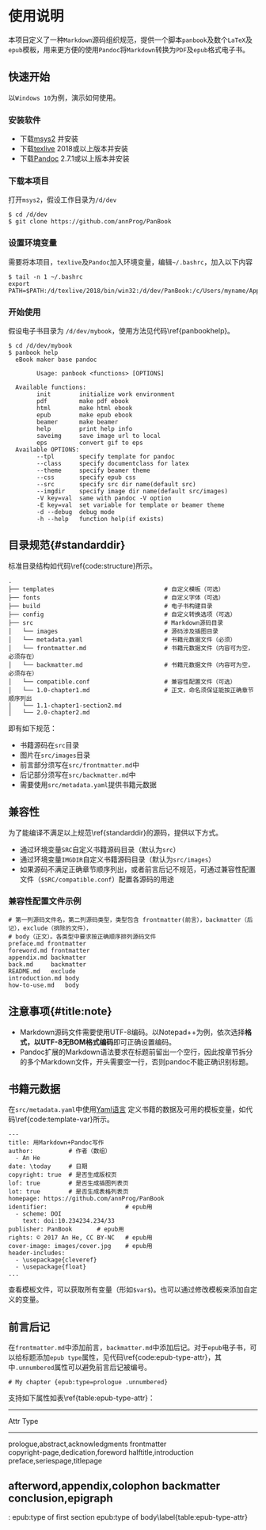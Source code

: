 
# 使用说明
本项目定义了一种`Markdown`源码组织规范，提供一个脚本`panbook`及数个`LaTeX`及`epub`模板，用来更方便的使用`Pandoc`将`Markdown`转换为`PDF`及`epub`格式电子书。

## 快速开始

以`Windows 10`为例，演示如何使用。

### 安装软件

- 下载[msys2](https://www.msys2.org/) 并安装
- 下载[texlive](http://mirror.ctan.org/systems/texlive/Images/) 2018或以上版本并安装
- 下载[Pandoc](https://pandoc.org/installing.html) 2.7.1或以上版本并安装

### 下载本项目

打开`msys2`，假设工作目录为`/d/dev`

```
$ cd /d/dev
$ git clone https://github.com/annProg/PanBook
```

### 设置环境变量
需要将本项目，`texlive`及`Pandoc`加入环境变量，编辑`~/.bashrc`，加入以下内容

```
$ tail -n 1 ~/.bashrc
export PATH=$PATH:/d/texlive/2018/bin/win32:/d/dev/PanBook:/c/Users/myname/AppData/Local/Pandoc
```


### 开始使用
假设电子书目录为 `/d/dev/mybook`，使用方法见代码\ref{panbookhelp}。

```{#panbookhelp .bash caption="Panbook Help"}
$ cd /d/dev/mybook
$ panbook help
  eBook maker base pandoc

        Usage: panbook <functions> [OPTIONS]

  Available functions:
        init        initialize work environment
        pdf         make pdf ebook
        html        make html ebook
        epub        make epub ebook
        beamer      make beamer
        help        print help info
        saveimg     save image url to local
        eps         convert gif to eps
  Available OPTIONS:
        --tpl       specify template for pandoc
        --class     specify documentclass for latex
        --theme     specify beamer theme
        --css       specify epub css
        --src       specify src dir name(default src)
        --imgdir    specify image dir name(default src/images)
        -V key=val  same with pandoc -V option
        -E key=val  set variable for template or beamer theme
        -d --debug  debug mode
        -h --help   function help(if exists)
```


## 目录规范{#standarddir}

标准目录结构如代码\ref{code:structure}所示。

```{#code:structure .bash caption="目录规范"}
.
├── templates                               # 自定义模板（可选）
├── fonts                                   # 自定义字体（可选）
├── build                                   # 电子书构建目录
├── config                                  # 自定义转换选项（可选）
├── src                                     # Markdown源码目录
│   └── images                              # 源码涉及插图目录
│   └── metadata.yaml                       # 书籍元数据文件（必须）
│   └── frontmatter.md                      # 书籍元数据文件（内容可为空，必须存在）
│   └── backmatter.md                       # 书籍元数据文件（内容可为空，必须存在）
│   └── compatible.conf                     # 兼容性配置文件（可选）
│   └── 1.0-chapter1.md                     # 正文，命名须保证能按正确章节顺序列出
│   └── 1.1-chapter1-section2.md            
│   └── 2.0-chapter2.md                     
```

即有如下规范：

- 书籍源码在`src`目录
- 图片在`src/images`目录
- 前言部分须写在`src/frontmatter.md`中
- 后记部分须写在`src/backmatter.md`中
- 需要使用`src/metadata.yaml`提供书籍元数据

## 兼容性

为了能编译不满足以上规范\ref{standarddir}的源码，提供以下方式。

- 通过环境变量`SRC`自定义书籍源码目录（默认为`src`）
- 通过环境变量`IMGDIR`自定义书籍源码目录（默认为`src/images`）
- 如果源码不满足正确章节顺序列出，或者前言后记不规范，可通过兼容性配置文件（`$SRC/compatible.conf`）配置各源码的用途

### 兼容性配置文件示例

```
# 第一列源码文件名，第二列源码类型，类型包含 frontmatter(前言），backmatter（后记），exclude（排除的文件），
# body（正文）。各类型中要求按正确顺序排列源码文件
preface.md frontmatter
foreword.md frontmatter
appendix.md backmatter
back.md     backmatter
README.md   exclude
introduction.md body
how-to-use.md   body
```

## 注意事项{#title:note}

- Markdown源码文件需要使用UTF-8编码。以Notepad++为例，依次选择**格式，以UTF-8无BOM格式编码**即可正确设置编码。
- Pandoc扩展的Markdown语法要求在标题前留出一个空行，因此按章节拆分的多个Markdown文件，开头需要空一行，否则pandoc不能正确识别标题。

## 书籍元数据
在`src/metadata.yaml`中使用[Yaml语言](http://www.ruanyifeng.com/blog/2016/07/yaml.html) 定义书籍的数据及可用的模板变量，如代码\ref{code:template-var}所示。
```{#code:template-var .yaml caption="书籍元数据"}
---
title: 用Markdown+Pandoc写作
author:          # 作者（数组）
  - An He
date: \today     # 日期
copyright: true  # 是否生成版权页
lof: true        # 是否生成插图列表页
lot: true        # 是否生成表格列表页
homepage: https://github.com/annProg/PanBook
identifier:                      # epub用
  - scheme: DOI
    text: doi:10.234234.234/33
publisher: PanBook       # epub用
rights: © 2017 An He, CC BY-NC   # epub用
cover-image: images/cover.jpg    # epub用
header-includes:
  - \usepackage{cleveref}
  - \usepackage{float}
...
```

查看模板文件，可以获取所有变量（形如`$var$`)。也可以通过修改模板来添加自定义的变量。

## 前言后记
在`frontmatter.md`中添加前言，`backmatter.md`中添加后记。对于`epub`电子书，可以给标题添加`epub type`属性，见代码\ref{code:epub-type-attr}，其中`.unnumbered`属性可以避免前言后记被编号。

```{#code:epub-type-attr .markdown caption="epub标题属性"}
# My chapter {epub:type=prologue .unnumbered}
```

支持如下属性如表\ref{table:epub-type-attr}：

--------------------------------------------------
Attr                                    Type
----------------------------------     -----------
prologue,abstract,acknowledgments      frontmatter	         
copyright-page,dedication,foreword
halftitle,introduction	     
preface,seriespage,titlepage	         

afterword,appendix,colophon	           backmatter
conclusion,epigraph
----------------------------------------------------
: epub:type of first section	epub:type of body\label{table:epub-type-attr}
